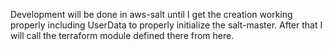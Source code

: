 Development will be done in aws-salt until I get the creation working properly 
including UserData to properly initialize the salt-master.  After that I will 
call the terraform module defined there from here.
